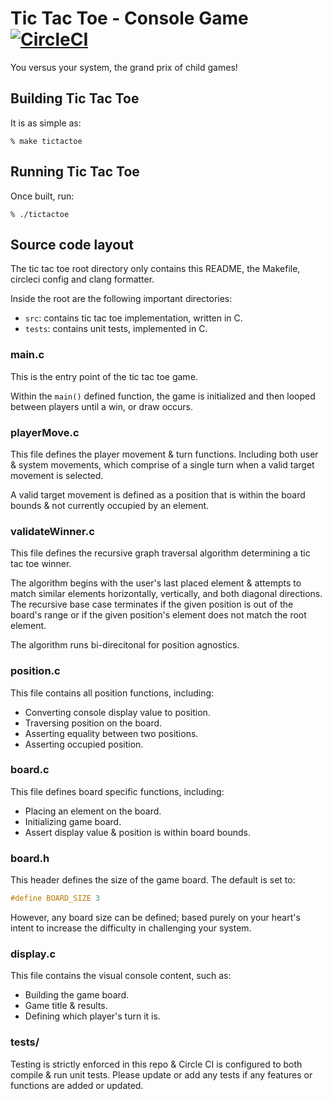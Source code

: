 # Tic Tac Toe - Console Game [![CircleCI](https://circleci.com/gh/circleci/circleci-docs.svg?style=shield&circle-token=5c2a5543f7d879b9db7f55201808e88ee052ecc3)](https://circleci.com/gh/prescotttrav/tic-tac-toe)

You versus your system, the grand prix of child games!

## Building Tic Tac Toe

It is as simple as:

```
% make tictactoe
```

## Running Tic Tac Toe

Once built, run:

```
% ./tictactoe
```

## Source code layout

The tic tac toe root directory only contains this README, the Makefile, circleci config and clang formatter.

Inside the root are the following important directories:

- `src`: contains tic tac toe implementation, written in C.
- `tests`: contains unit tests, implemented in C.

### main.c

This is the entry point of the tic tac toe game.

Within the `main()` defined function, the game is initialized and then looped between players until a win, or draw occurs.

### playerMove.c

This file defines the player movement & turn functions. Including both user & system movements, which comprise of a single turn when a valid target movement is selected.

A valid target movement is defined as a position that is within the board bounds & not currently occupied by an element.

### validateWinner.c

This file defines the recursive graph traversal algorithm determining a tic tac toe winner. 

The algorithm begins with the user's last placed element & attempts to match similar elements horizontally, vertically, and both diagonal directions. The recursive base case terminates if the given position is out of the board's range or if the given position's element does not match the root element.

The algorithm runs bi-direcitonal for position agnostics.

### position.c

This file contains all position functions, including:

- Converting console display value to position.
- Traversing position on the board.
- Asserting equality between two positions.
- Asserting occupied position.

### board.c

This file defines board specific functions, including:

- Placing an element on the board.
- Initializing game board.
- Assert display value & position is within board bounds.

### board.h

This header defines the size of the game board. The default is set to:

```c
#define BOARD_SIZE 3
```

However, any board size can be defined; based purely on your heart's intent to increase the difficulty in challenging your system.

### display.c

This file contains the visual console content, such as:

- Building the game board.
- Game title & results.
- Defining which player's turn it is.

### tests/

Testing is strictly enforced in this repo & Circle CI is configured to both compile & run unit tests. Please update or add any tests if any features or functions are added or updated.

